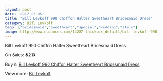 ```yaml
---
layout: post
date: '2017-07-05'
title: "Bill Levkoff 990 Chiffon Halter Sweetheart Bridesmaid Dress"
category: Bill Levkoff
tags: ["bridesmaid","sweetheart","special","wedding","style"]
image: http://www.eudances.com/14287-thickbox_default/bill-levkoff-990-chiffon-halter-sweetheart-bridesmaid-dress.jpg
---
```

Bill Levkoff 990 Chiffon Halter Sweetheart Bridesmaid Dress

On Sales: **$210**
<a href="https://www.eudances.com/en/bill-levkoff/4291-bill-levkoff-990-chiffon-halter-sweetheart-bridesmaid-dress.html"><amp-img layout="responsive" width="600" height="600" src="//www.eudances.com/14287-thickbox_default/bill-levkoff-990-chiffon-halter-sweetheart-bridesmaid-dress.jpg" alt="Bill Levkoff 990 Chiffon Halter Sweetheart Bridesmaid Dress 0" /></a>
<a href="https://www.eudances.com/en/bill-levkoff/4291-bill-levkoff-990-chiffon-halter-sweetheart-bridesmaid-dress.html"><amp-img layout="responsive" width="600" height="600" src="//www.eudances.com/14290-thickbox_default/bill-levkoff-990-chiffon-halter-sweetheart-bridesmaid-dress.jpg" alt="Bill Levkoff 990 Chiffon Halter Sweetheart Bridesmaid Dress 1" /></a>
<a href="https://www.eudances.com/en/bill-levkoff/4291-bill-levkoff-990-chiffon-halter-sweetheart-bridesmaid-dress.html"><amp-img layout="responsive" width="600" height="600" src="//www.eudances.com/14289-thickbox_default/bill-levkoff-990-chiffon-halter-sweetheart-bridesmaid-dress.jpg" alt="Bill Levkoff 990 Chiffon Halter Sweetheart Bridesmaid Dress 2" /></a>
<a href="https://www.eudances.com/en/bill-levkoff/4291-bill-levkoff-990-chiffon-halter-sweetheart-bridesmaid-dress.html"><amp-img layout="responsive" width="600" height="600" src="//www.eudances.com/14288-thickbox_default/bill-levkoff-990-chiffon-halter-sweetheart-bridesmaid-dress.jpg" alt="Bill Levkoff 990 Chiffon Halter Sweetheart Bridesmaid Dress 3" /></a>

Buy it: [Bill Levkoff 990 Chiffon Halter Sweetheart Bridesmaid Dress](https://www.eudances.com/en/bill-levkoff/4291-bill-levkoff-990-chiffon-halter-sweetheart-bridesmaid-dress.html "Bill Levkoff 990 Chiffon Halter Sweetheart Bridesmaid Dress")

View more: [Bill Levkoff](https://www.eudances.com/en/57-bill-levkoff "Bill Levkoff")